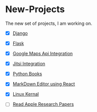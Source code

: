 # New-Projects
The new set of projects, I am working on.

- [x] [Django](https://github.com/nikku1234/Learning/tree/master/Django)

- [x] [Flask](https://github.com/nikku1234/Learning/tree/master/Flask)

- [x] [Google Maps Api Integration](https://github.com/nikku1234/Learning/tree/master/Google%20Maps%20Api%20integration%20)

- [x] [Jitsi Integration](https://github.com/nikku1234/Learning/tree/master/Jitsi%20Integration)

- [x] [Python Books](https://github.com/nikku1234/Learning/tree/master/Learn%20Python%20Books)

- [x] [MarkDown Editor using React](https://github.com/nikku1234/Learning/tree/master/MarkDown%20Editor%20using%20React)

- [x] [Linux Kernal](https://github.com/nikku1234/Learning/tree/master/Understanding%20the%20Linux%20Kernal)

- [ ] [Read Apple Research Papers](https://machinelearning.apple.com/research/)


